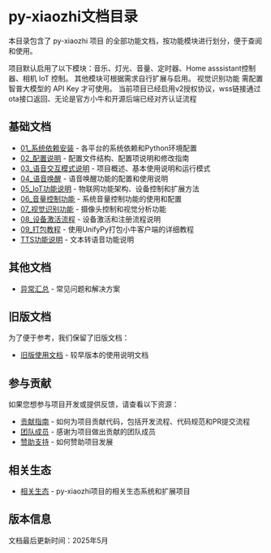 # py-xiaozhi文档目录

本目录包含了 py-xiaozhi 项目 的全部功能文档，按功能模块进行划分，便于查阅和使用。

项目默认启用了以下模块：音乐、灯光、音量、定时器、Home asssistant控制器、相机 IoT 控制。
其他模块可根据需求自行扩展与启用。
视觉识别功能 需配置 智普大模型的 API Key 才可使用。
当前项目已经启用v2授权协议，wss链接通过ota接口返回、无论是官方小牛和开源后端已经对齐认证流程

## 基础文档

- [01_系统依赖安装](01_系统依赖安装) - 各平台的系统依赖和Python环境配置
- [02_配置说明](02_配置说明.md) - 配置文件结构、配置项说明和修改指南
- [03_语音交互模式说明](03_语音交互模式说明) - 项目概述、基本使用说明和运行模式
- [04_语音唤醒](04_语音唤醒.md) - 语音唤醒功能的配置和使用说明
- [05_IoT功能说明](05_IoT功能说明.md) - 物联网功能架构、设备控制和扩展方法
- [06_音量控制功能](06_音量控制功能.md) - 系统音量控制功能的使用和配置
- [07_视觉识别功能](07_视觉识别功能.md) - 摄像头控制和视觉分析功能
- [08_设备激活流程](08_设备激活流程) - 设备激活和注册流程说明
- [09_打包教程](09_打包教程.md) - 使用UnifyPy打包小牛客户端的详细教程
- [TTS功能说明](TTS功能说明.md) - 文本转语音功能说明

## 其他文档

- [异常汇总](异常汇总.md) - 常见问题和解决方案

## 旧版文档

为了便于参考，我们保留了旧版文档：

- [旧版使用文档](old_docs/使用文档.md) - 较早版本的使用说明文档

## 参与贡献

如果您想参与项目开发或提供反馈，请查看以下资源：

- [贡献指南](/contributing) - 如何为项目贡献代码，包括开发流程、代码规范和PR提交流程
- [团队成员](/about/team) - 感谢为项目做出贡献的团队成员
- [赞助支持](/sponsors/) - 如何赞助项目发展

## 相关生态

- [相关生态](/ecosystem/) - py-xiaozhi项目的相关生态系统和扩展项目


## 版本信息

文档最后更新时间：2025年5月 